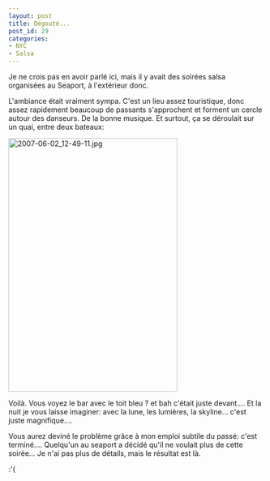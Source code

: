 ```yaml
---
layout: post
title: Dégouté...
post_id: 29
categories:
- NYC
- Salsa
---
```


Je ne crois pas en avoir parlé ici, mais il y avait des soirées salsa organisées au Seaport, à l'extérieur donc.

L'ambiance était vraiment sympa. C'est un lieu assez touristique, donc assez rapidement beaucoup de passants s'approchent et forment un cercle autour des danseurs. De la bonne musique. Et surtout, ça se déroulait sur un quai, entre deux bateaux:

<a href="http://www.flickr.com/photos/leppoc/538386963/" title="Photo Sharing"><img src="http://farm2.static.flickr.com/1081/538386963_040f065714.jpg" width="333" height="500" alt="2007-06-02_12-49-11.jpg" /></a>

Voilà. Vous voyez le bar avec le toit bleu ? et bah c'était juste devant.... Et la nuit je vous laisse imaginer: avec la lune, les lumières, la skyline... c'est juste magnifique....

Vous aurez deviné le problème grâce à mon emploi subtile du passé: c'est terminé.... Quelqu'un au seaport a décidé qu'il ne voulait plus de cette soirée... Je n'ai pas plus de détails, mais le résultat est là.

:'(
